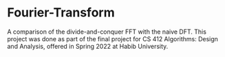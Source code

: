 # Fourier-Transform
A comparison of the divide-and-conquer FFT with the naive DFT. This project was done as part of the final project for CS 412 Algorithms: Design and Analysis, offered in Spring 2022 at Habib University.
